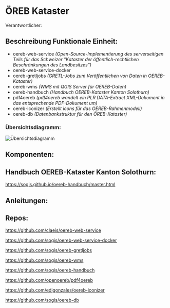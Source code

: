 # ÖREB Kataster
Verantwortlicher:

## Beschreibung Funktionale Einheit:
* oereb-web-service    *(Open-Source-Implementierung des serverseitigen Teils für das Schweizer "Kataster der öffentlich-rechtlichen Beschränkungen des Landbesitzes")*
* oereb-web-service-docker
* oereb-gretljobs    *(GRETL-Jobs zum Veröffentlichen von Daten in OEREB-Kataster)*
* oereb-wms  *(WMS mit QGIS Server für OEREB-Daten)*
* oereb-handbuch  *(Handbuch OEREB-Kataster Kanton Solothurn)*
* pdf4oereb  *(pdf4oereb wandelt ein PLR DATA-Extract XML-Dokument in das entsprechende PDF-Dokument um)*
* oereb-iconizer  *(Erstellt icons für das OEREB-Rahmenmodell)*
* oereb-db *(Datenbankstruktur für den ÖREB-Kataster)*
### Übersichtsdiagramm:
![Übersichtsdiagramm](https://github.com/sogis/components/raw/master/doc/dia/subsystems.png)

## Komponenten:

## Handbuch OEREB-Kataster Kanton Solothurn:
https://sogis.github.io/oereb-handbuch/master.html

## Anleitungen:

## Repos:
https://github.com/claeis/oereb-web-service

https://github.com/sogis/oereb-web-service-docker

https://github.com/sogis/oereb-gretljobs

https://github.com/sogis/oereb-wms

https://github.com/sogis/oereb-handbuch

https://github.com/openoereb/pdf4oereb

https://github.com/edigonzales/oereb-iconizer

https://github.com/sogis/oereb-db

